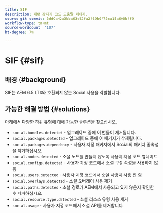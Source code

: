 ```yaml
---
title: SIF
description: 패턴 감지기 코드 도움말 페이지.
source-git-commit: 8dd9a42a3bba63d62fa2469b0f78ca15a608b4f9
workflow-type: tm+mt
source-wordcount: '107'
ht-degree: 7%

---
```


# SIF {#sif}

## 배경 {#background}

SIF는 AEM 6.5 LTS와 호환되지 않는 Social 사용을 식별합니다.

<!-- Alexandru: drafting for now ## Possible implications and risks {#implications-and-risks} -->

## 가능한 해결 방법 {#solutions}

아래에서 다양한 하위 유형에 대해 가능한 솔루션을 찾으십시오.

* `social.bundles.detected` - 업그레이드 중에 이 번들이 제거됩니다.
* `social.packages.detected` - 업그레이드 중에 이 패키지가 삭제됩니다.
* `social.packages.dependency` - 사용자 지정 패키지에서 Social의 패키지 종속성을 제거하십시오.
* `social.nodes.detected` - 소셜 노드를 만들지 않도록 사용자 지정 코드 업데이트
* `social.configs.detected` - 사용자 지정 코드에서 소셜 구성 속성을 사용하지 않음
* `social.users.detected` - 사용자 지정 코드에서 소셜 사용자 사용 안 함
* `social.overlays.detected` - 소셜 오버레이 사용 제거
* `social.paths.detected` - 소셜 경로가 AEM에서 사용되고 있지 않은지 확인한 후 제거하십시오.
* `social.resource.type.detected` - 소셜 리소스 유형 사용 제거
* `social.usage` - 사용자 지정 코드에서 소셜 API를 제거합니다.